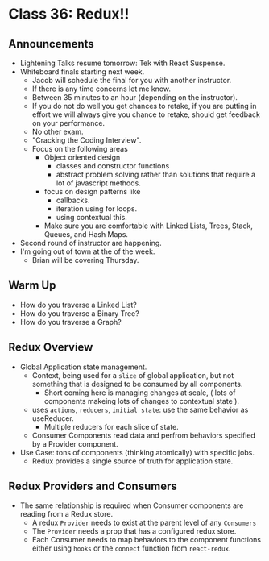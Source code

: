 # Class 36: Redux!!

## Announcements

* Lightening Talks resume tomorrow: Tek with React Suspense.
* Whiteboard finals starting next week.
  * Jacob will schedule the final for you with another instructor.
  * If there is any time concerns let me know.
  * Between 35 minutes to an hour (depending on the instructor).
  * If you do not do well you get chances to retake, if you are putting in effort we will always give you chance to retake, should get feedback on your performance.
  * No other exam.
  * "Cracking the Coding Interview".
  * Focus on the following areas
    * Object oriented design
      * classes and constructor functions
      * abstract problem solving rather than solutions that require a lot of javascript methods.
    * focus on design patterns like
      * callbacks.
      * iteration using for loops.
      * using contextual this.
    * Make sure you are comfortable with Linked Lists, Trees, Stack, Queues, and Hash Maps.
* Second round of instructor are happening.
* I'm going out of town at the of the week.
  * Brian will be covering Thursday.

## Warm Up

* How do you traverse a Linked List?
* How do you traverse a Binary Tree?
* How do you traverse a Graph?

## Redux Overview

* Global Application state management.
  * Context, being used for a `slice` of global application, but not something that is designed to be consumed by all components.
    * Short coming here is managing changes at scale, ( lots of components makeing lots of changes to contextual state ).
  * uses `actions`, `reducers`, `initial state`: use the same behavior as useReducer.
    * Multiple reducers for each slice of state.
  * Consumer Components read data and perfrom behaviors specified by a Provider component.
* Use Case: tons of components (thinking atomically) with specific jobs.
  * Redux provides a single source of truth for application state.

## Redux Providers and Consumers

* The same relationship is required when Consumer components are reading from a Redux store.
  * A redux `Provider` needs to exist at the parent level of any `Consumers`
  * The `Provider` needs a prop that has a configured redux store.
  * Each Consumer needs to map behaviors to the component functions either using `hooks` or the `connect` function from `react-redux`.
